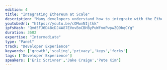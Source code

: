 ```yaml
---
edition: 4
title: "Integrating Ethereum at Scale"
description: "Many developers understand how to integrate with the Ethereum blockchain with a few accounts, but how do you grow your product to support millions of users? Jake & Eric, engineering leads at Coinbase, will facilitate a roundtable discussion about the unique challenges of integrating with Ethereum at scale, including key management, protecting customer privacy, and building for forks. We hope this conversation will be a starting point for other major companies in the space to share how they’ve scaled and learn ways we can support each other to grow this industry."
youtubeUrl: "https://youtu.be/cOMwnNIjtkk"
ipfsHash: "Qmd5FJ6D48cDJ4A87EVovBoCBHByPuWfnoFwpwZQ9bqCYg"
duration: 3602
expertise: "Intermediate"
type: "Panel"
track: "Developer Experience"
keywords: ['growth','scaling','privacy','keys','forks']
tags: ['Developer Experience']
speakers: ['Eric Scrivner','Jake Craige','Pete Kim']
---
```


